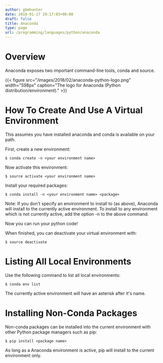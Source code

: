 ```yaml
---
author: gbmhunter
date: 2018-01-17 19:17:03+00:00
draft: false
title: Anaconda
type: page
url: /programming/languages/python/anaconda
---
```


# Overview




Anaconda exposes two important command-line tools, conda and source.



{{< figure src="/images/2018/02/anaconda-python-logo.png" width="598px" caption="The logo for Anaconda (Python distribution/environment)."  >}}



# How To Create And Use A Virtual Environment




This assumes you have installed anaconda and conda is available on your path.




First, create a new environment:



    
    $ conda create -n <your environment name>




Now activate this environment:



    
    $ source activate <your environment name>




Install your required packages:



    
    $ conda install -n <your environment name> <package>




Note: If you don't specify an environment to install to (as above), Anaconda will install to the currently active environment. To install to any environment which is not currently active, add the option -n <your environment name> to the above command.




Now you can run your python code!




When finished, you can deactivate your virtual environment with:



    
    $ source deactivate




# Listing All Local Environments




Use the following command to list all local environments:



    
    $ conda env list




The currently active environment will have an asterisk after it's name.




# Installing Non-Conda Packages




Non-conda packages can be installed into the current environment with other Python package managers such as pip:



    
    $ pip install <package name>




As long as a Anaconda environment is active, pip will install to the current environment only.
